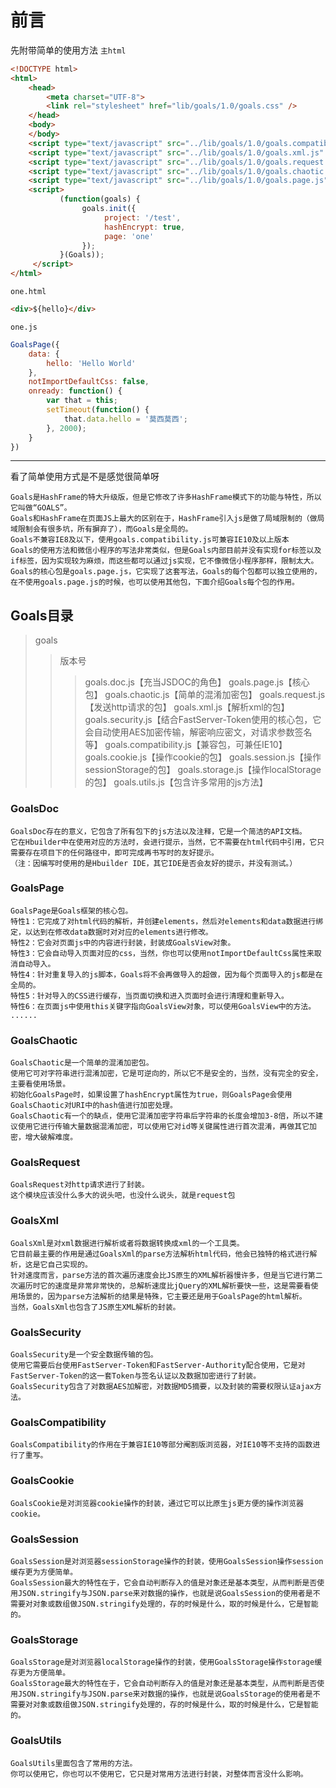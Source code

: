 # 前言

先附带简单的使用方法
` 主html `
```html
<!DOCTYPE html>
<html>
    <head>
        <meta charset="UTF-8">
        <link rel="stylesheet" href="lib/goals/1.0/goals.css" />
    </head>
    <body>
    </body>
    <script type="text/javascript" src="../lib/goals/1.0/goals.compatibility.js" ></script>
    <script type="text/javascript" src="../lib/goals/1.0/goals.xml.js" ></script>
    <script type="text/javascript" src="../lib/goals/1.0/goals.request.js" ></script>
    <script type="text/javascript" src="../lib/goals/1.0/goals.chaotic.js" ></script>
    <script type="text/javascript" src="../lib/goals/1.0/goals.page.js" ></script>
    <script>
           (function(goals) {
                goals.init({
                     project: '/test',
                     hashEncrypt: true,
                     page: 'one'
                });
           }(Goals));
     </script>
</html>
```

` one.html `
```html
<div>${hello}</div>
```

` one.js `
```javascript
GoalsPage({
    data: {
        hello: 'Hello World'
    },
    notImportDefaultCss: false,
    onready: function() {
    	var that = this;
        setTimeout(function() {
            that.data.hello = '莫西莫西';
        }, 2000);
    }
})
```

---

看了简单使用方式是不是感觉很简单呀

```
Goals是HashFrame的特大升级版，但是它修改了许多HashFrame模式下的功能与特性，所以它叫做“GOALS”。
Goals和HashFrame在页面JS上最大的区别在于，HashFrame引入js是做了局域限制的（做局域限制会有很多坑，所有摒弃了），而Goals是全局的。
Goals不兼容IE8及以下，使用goals.compatibility.js可兼容IE10及以上版本
Goals的使用方法和微信小程序的写法非常类似，但是Goals内部目前并没有实现for标签以及if标签，因为实现较为麻烦，而这些都可以通过js实现，它不像微信小程序那样，限制太大。
Goals的核心包是goals.page.js，它实现了这套写法，Goals的每个包都可以独立使用的，在不使用goals.page.js的时候，也可以使用其他包，下面介绍Goals每个包的作用。
```

## Goals目录

> goals
>> 版本号
>>> goals.doc.js【充当JSDOC的角色】
>>> goals.page.js【核心包】
>>> goals.chaotic.js【简单的混淆加密包】
>>> goals.request.js【发送http请求的包】
>>> goals.xml.js【解析xml的包】
>>> goals.security.js【结合FastServer-Token使用的核心包，它会自动使用AES加密传输，解密响应密文，对请求参数签名等】
>>> goals.compatibility.js【兼容包，可兼任IE10】
>>> goals.cookie.js【操作cookie的包】
>>> goals.session.js【操作sessionStorage的包】
>>> goals.storage.js【操作localStorage的包】
>>> goals.utils.js【包含许多常用的js方法】

### GoalsDoc

```
GoalsDoc存在的意义，它包含了所有包下的js方法以及注释，它是一个简洁的API文档。
它在Hbuilder中在使用对应的方法时，会进行提示，当然，它不需要在html代码中引用，它只需要存在项目下的任何路径中，即可完成再书写时的友好提示。
（注：因编写时使用的是Hbuilder IDE，其它IDE是否会友好的提示，并没有测试。）
```

### GoalsPage

```
GoalsPage是Goals框架的核心包。
特性1：它完成了对html代码的解析，并创建elements，然后对elements和data数据进行绑定，以达到在修改data数据时对对应的elements进行修改。
特性2：它会对页面js中的内容进行封装，封装成GoalsView对象。
特性3：它会自动导入页面对应的css，当然，你也可以使用notImportDefaultCss属性来取消自动导入。
特性4：针对重复导入的js脚本，Goals将不会再做导入的超做，因为每个页面导入的js都是在全局的。
特性5：针对导入的CSS进行缓存，当页面切换和进入页面时会进行清理和重新导入。
特性6：在页面js中使用this关键字指向GoalsView对象，可以使用GoalsView中的方法。
......
```

### GoalsChaotic

```
GoalsChaotic是一个简单的混淆加密包。
使用它可对字符串进行混淆加密，它是可逆向的，所以它不是安全的，当然，没有完全的安全，主要看使用场景。
初始化GoalsPage时，如果设置了hashEncrypt属性为true，则GoalsPage会使用GoalsChaotic对URI中的hash值进行加密处理。
GoalsChaotic有一个的缺点，使用它混淆加密字符串后字符串的长度会增加3-8倍，所以不建议使用它进行传输大量数据混淆加密，可以使用它对id等关键属性进行首次混淆，再做其它加密，增大破解难度。
```

### GoalsRequest

```
GoalsRequest对http请求进行了封装。
这个模块应该没什么多大的说头吧，也没什么说头，就是request包
```

### GoalsXml

```
GoalsXml是对xml数据进行解析或者将数据转换成xml的一个工具类。
它目前最主要的作用是通过GoalsXml的parse方法解析html代码，他会已独特的格式进行解析，这是它自己实现的。
针对速度而言，parse方法的首次遍历速度会比JS原生的XML解析器慢许多，但是当它进行第二次遍历时它的速度是非常非常快的，总解析速度比jQuery的XML解析要快一些，这是需要看使用场景的，因为parse方法解析的结果是特殊，它主要还是用于GoalsPage的html解析。
当然，GoalsXml也包含了JS原生XML解析的封装。
```

### GoalsSecurity

```
GoalsSecurity是一个安全数据传输的包。
使用它需要后台使用FastServer-Token和FastServer-Authority配合使用，它是对FastServer-Token的这一套Token与签名认证以及数据加密进行了封装。
GoalsSecurity包含了对数据AES加解密，对数据MD5摘要，以及封装的需要权限认证ajax方法。
```

### GoalsCompatibility

```
GoalsCompatibility的作用在于兼容IE10等部分阉割版浏览器，对IE10等不支持的函数进行了重写。
```

### GoalsCookie

```
GoalsCookie是对浏览器cookie操作的封装，通过它可以比原生js更方便的操作浏览器cookie。
```

### GoalsSession

```
GoalsSession是对浏览器sessionStorage操作的封装，使用GoalsSession操作session缓存更为方便简单。
GoalsSession最大的特性在于，它会自动判断存入的值是对象还是基本类型，从而判断是否使用JSON.stringify与JSON.parse来对数据的操作，也就是说GoalsSession的使用者是不需要对对象或数组做JSON.stringify处理的，存的时候是什么，取的时候是什么，它是智能的。
```

### GoalsStorage

```
GoalsStorage是对浏览器localStorage操作的封装，使用GoalsStorage操作storage缓存更为方便简单。
GoalsStorage最大的特性在于，它会自动判断存入的值是对象还是基本类型，从而判断是否使用JSON.stringify与JSON.parse来对数据的操作，也就是说GoalsStorage的使用者是不需要对对象或数组做JSON.stringify处理的，存的时候是什么，取的时候是什么，它是智能的。
```
### GoalsUtils

```
GoalsUtils里面包含了常用的方法。
你可以使用它，你也可以不使用它，它只是对常用方法进行封装，对整体而言没什么影响。
```





